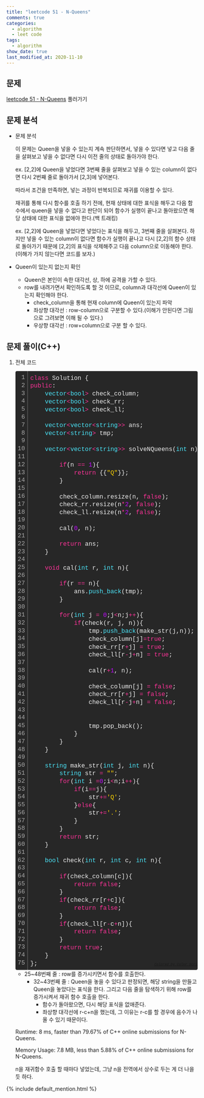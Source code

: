 ```yaml
---
title: "leetcode 51 - N-Queens"
comments: true
categories:
  - algorithm
  - leet code
tags:
  - algorithm
show_date: true
last_modified_at: 2020-11-10
---
```

## 문제
<a href="https://leetcode.com/problems/n-queens/" target="_blank">leetcode 51 - N-Queens</a> 풀러가기

## 문제 분석

* 문제 분석

  이 문제는 Queen을 넣을 수 있는지 계속 판단하면서, 넣을 수 있다면 넣고 다음 줄을 살펴보고 넣을 수 없다면 다시 이전 줄의 상태로 돌아가야 한다.

  ex. [2,2]에 Queen을 넣었다면 3번째 줄을 살펴보고 넣을 수 있는 column이 없다면 다시 2번째 줄로 돌아가서 [2,3]에 넣어본다.

  

  따라서 조건을 만족하면, 넣는 과정이 반복되므로 재귀를 이용할 수 있다.

  재귀를 통해 다시 함수를 호출 하기 전에, 현재 상태에 대한 표식을 해두고 다음 함수에서 queen을 넣을 수 없다고 판단이 되어 함수가 실행이 끝나고 돌아왔으면 해당 상태에 대한 표식을 없애야 한다.(백 트래킹)

  ex. [2,2]에 Queen을 넣었다면 넣었다는 표식을 해두고, 3번째 줄을 살펴본다. 하지만 넣을 수 있는 column이 없다면 함수가 실행이 끝나고 다시 [2,2]의 함수 상태로 돌아가기 때문에 [2,2]의 표식을 삭제해주고 다음 column으로 이동해야 한다.(이해가 가지 않는다면 코드를 보자.)



* Queen이 있는지 없는지 확인
  * Queen은 본인이 속한 대각선, 상, 하에 공격을 가할 수 있다.
  * row를 내려가면서 확인하도록 할 것 이므로, column과 대각선에 Queen이 있는지 확인해야 한다.
    * check_column을 통해 현재 column에 Queen이 있는지 파악
    * 좌상향 대각선 : row-column으로 구분할 수 있다.(이해가 안된다면 그림으로 그려보면 이해 될 수 있다.)
    * 우상향 대각선 : row+column으로 구분 할 수 있다.

## 문제 풀이(C++)

1. 전체 코드

   <div class="colorscripter-code" style="color:#f0f0f0;font-family:Consolas, 'Liberation Mono', Menlo, Courier, monospace !important; position:relative !important;overflow:auto"><table class="colorscripter-code-table" style="margin:0;padding:0;border:none;background-color:#272727;border-radius:4px;" cellspacing="0" cellpadding="0"><tr><td style="padding:6px;border-right:2px solid #4f4f4f"><div style="margin:0;padding:0;word-break:normal;text-align:right;color:#aaa;font-family:Consolas, 'Liberation Mono', Menlo, Courier, monospace !important;line-height:130%"><div style="line-height:130%">1</div><div style="line-height:130%">2</div><div style="line-height:130%">3</div><div style="line-height:130%">4</div><div style="line-height:130%">5</div><div style="line-height:130%">6</div><div style="line-height:130%">7</div><div style="line-height:130%">8</div><div style="line-height:130%">9</div><div style="line-height:130%">10</div><div style="line-height:130%">11</div><div style="line-height:130%">12</div><div style="line-height:130%">13</div><div style="line-height:130%">14</div><div style="line-height:130%">15</div><div style="line-height:130%">16</div><div style="line-height:130%">17</div><div style="line-height:130%">18</div><div style="line-height:130%">19</div><div style="line-height:130%">20</div><div style="line-height:130%">21</div><div style="line-height:130%">22</div><div style="line-height:130%">23</div><div style="line-height:130%">24</div><div style="line-height:130%">25</div><div style="line-height:130%">26</div><div style="line-height:130%">27</div><div style="line-height:130%">28</div><div style="line-height:130%">29</div><div style="line-height:130%">30</div><div style="line-height:130%">31</div><div style="line-height:130%">32</div><div style="line-height:130%">33</div><div style="line-height:130%">34</div><div style="line-height:130%">35</div><div style="line-height:130%">36</div><div style="line-height:130%">37</div><div style="line-height:130%">38</div><div style="line-height:130%">39</div><div style="line-height:130%">40</div><div style="line-height:130%">41</div><div style="line-height:130%">42</div><div style="line-height:130%">43</div><div style="line-height:130%">44</div><div style="line-height:130%">45</div><div style="line-height:130%">46</div><div style="line-height:130%">47</div><div style="line-height:130%">48</div><div style="line-height:130%">49</div><div style="line-height:130%">50</div><div style="line-height:130%">51</div><div style="line-height:130%">52</div><div style="line-height:130%">53</div><div style="line-height:130%">54</div><div style="line-height:130%">55</div><div style="line-height:130%">56</div><div style="line-height:130%">57</div><div style="line-height:130%">58</div><div style="line-height:130%">59</div><div style="line-height:130%">60</div><div style="line-height:130%">61</div><div style="line-height:130%">62</div><div style="line-height:130%">63</div><div style="line-height:130%">64</div><div style="line-height:130%">65</div><div style="line-height:130%">66</div><div style="line-height:130%">67</div><div style="line-height:130%">68</div><div style="line-height:130%">69</div><div style="line-height:130%">70</div><div style="line-height:130%">71</div><div style="line-height:130%">72</div><div style="line-height:130%">73</div><div style="line-height:130%">74</div><div style="line-height:130%">75</div></div></td><td style="padding:6px 0;text-align:left"><div style="margin:0;padding:0;color:#f0f0f0;font-family:Consolas, 'Liberation Mono', Menlo, Courier, monospace !important;line-height:130%"><div style="padding:0 6px; white-space:pre; line-height:130%"><span style="color:#ff3399">class</span>&nbsp;Solution&nbsp;{</div><div style="padding:0 6px; white-space:pre; line-height:130%"><span style="color:#ff3399">public</span>:</div><div style="padding:0 6px; white-space:pre; line-height:130%">&nbsp;&nbsp;&nbsp;&nbsp;<span style="color:#4be6fa">vector</span><span style="color:#ff3399">&lt;</span><span style="color:#4be6fa">bool</span><span style="color:#ff3399">&gt;</span>&nbsp;check_column;</div><div style="padding:0 6px; white-space:pre; line-height:130%">&nbsp;&nbsp;&nbsp;&nbsp;<span style="color:#4be6fa">vector</span><span style="color:#ff3399">&lt;</span><span style="color:#4be6fa">bool</span><span style="color:#ff3399">&gt;</span>&nbsp;check_rr;</div><div style="padding:0 6px; white-space:pre; line-height:130%">&nbsp;&nbsp;&nbsp;&nbsp;<span style="color:#4be6fa">vector</span><span style="color:#ff3399">&lt;</span><span style="color:#4be6fa">bool</span><span style="color:#ff3399">&gt;</span>&nbsp;check_ll;</div><div style="padding:0 6px; white-space:pre; line-height:130%">&nbsp;&nbsp;&nbsp;&nbsp;</div><div style="padding:0 6px; white-space:pre; line-height:130%">&nbsp;&nbsp;&nbsp;&nbsp;<span style="color:#4be6fa">vector</span><span style="color:#ff3399">&lt;</span><span style="color:#4be6fa">vector</span><span style="color:#ff3399">&lt;</span><span style="color:#4be6fa">string</span><span style="color:#ff3399">&gt;</span><span style="color:#aaffaa"></span><span style="color:#ff3399">&gt;</span>&nbsp;ans;</div><div style="padding:0 6px; white-space:pre; line-height:130%">&nbsp;&nbsp;&nbsp;&nbsp;<span style="color:#4be6fa">vector</span><span style="color:#ff3399">&lt;</span><span style="color:#4be6fa">string</span><span style="color:#ff3399">&gt;</span>&nbsp;tmp;</div><div style="padding:0 6px; white-space:pre; line-height:130%">&nbsp;&nbsp;&nbsp;&nbsp;</div><div style="padding:0 6px; white-space:pre; line-height:130%">&nbsp;&nbsp;&nbsp;&nbsp;<span style="color:#4be6fa">vector</span><span style="color:#ff3399">&lt;</span><span style="color:#4be6fa">vector</span><span style="color:#ff3399">&lt;</span><span style="color:#4be6fa">string</span><span style="color:#ff3399">&gt;</span><span style="color:#aaffaa"></span><span style="color:#ff3399">&gt;</span>&nbsp;solveNQueens(<span style="color:#4be6fa">int</span>&nbsp;n)&nbsp;{</div><div style="padding:0 6px; white-space:pre; line-height:130%">&nbsp;&nbsp;&nbsp;&nbsp;&nbsp;&nbsp;&nbsp;&nbsp;</div><div style="padding:0 6px; white-space:pre; line-height:130%">&nbsp;&nbsp;&nbsp;&nbsp;&nbsp;&nbsp;&nbsp;&nbsp;<span style="color:#ff3399">if</span>(n&nbsp;<span style="color:#aaffaa"></span><span style="color:#ff3399">=</span><span style="color:#aaffaa"></span><span style="color:#ff3399">=</span>&nbsp;<span style="color:#c10aff">1</span>){</div><div style="padding:0 6px; white-space:pre; line-height:130%">&nbsp;&nbsp;&nbsp;&nbsp;&nbsp;&nbsp;&nbsp;&nbsp;&nbsp;&nbsp;&nbsp;&nbsp;<span style="color:#ff3399">return</span>&nbsp;{{<span style="color:#ffd500">"Q"</span>}};</div><div style="padding:0 6px; white-space:pre; line-height:130%">&nbsp;&nbsp;&nbsp;&nbsp;&nbsp;&nbsp;&nbsp;&nbsp;}</div><div style="padding:0 6px; white-space:pre; line-height:130%">&nbsp;&nbsp;&nbsp;&nbsp;&nbsp;&nbsp;&nbsp;&nbsp;</div><div style="padding:0 6px; white-space:pre; line-height:130%">&nbsp;&nbsp;&nbsp;&nbsp;&nbsp;&nbsp;&nbsp;&nbsp;check_column.resize(n,&nbsp;<span style="color:#ff3399">false</span>);</div><div style="padding:0 6px; white-space:pre; line-height:130%">&nbsp;&nbsp;&nbsp;&nbsp;&nbsp;&nbsp;&nbsp;&nbsp;check_rr.resize(n<span style="color:#aaffaa"></span><span style="color:#ff3399">*</span><span style="color:#c10aff">2</span>,&nbsp;<span style="color:#ff3399">false</span>);</div><div style="padding:0 6px; white-space:pre; line-height:130%">&nbsp;&nbsp;&nbsp;&nbsp;&nbsp;&nbsp;&nbsp;&nbsp;check_ll.resize(n<span style="color:#aaffaa"></span><span style="color:#ff3399">*</span><span style="color:#c10aff">2</span>,&nbsp;<span style="color:#ff3399">false</span>);</div><div style="padding:0 6px; white-space:pre; line-height:130%">&nbsp;&nbsp;&nbsp;&nbsp;&nbsp;&nbsp;&nbsp;&nbsp;</div><div style="padding:0 6px; white-space:pre; line-height:130%">&nbsp;&nbsp;&nbsp;&nbsp;&nbsp;&nbsp;&nbsp;&nbsp;cal(<span style="color:#c10aff">0</span>,&nbsp;n);</div><div style="padding:0 6px; white-space:pre; line-height:130%">&nbsp;&nbsp;&nbsp;&nbsp;&nbsp;&nbsp;&nbsp;&nbsp;</div><div style="padding:0 6px; white-space:pre; line-height:130%">&nbsp;&nbsp;&nbsp;&nbsp;&nbsp;&nbsp;&nbsp;&nbsp;<span style="color:#ff3399">return</span>&nbsp;ans;</div><div style="padding:0 6px; white-space:pre; line-height:130%">&nbsp;&nbsp;&nbsp;&nbsp;}</div><div style="padding:0 6px; white-space:pre; line-height:130%">&nbsp;&nbsp;&nbsp;&nbsp;</div><div style="padding:0 6px; white-space:pre; line-height:130%">&nbsp;&nbsp;&nbsp;&nbsp;<span style="color:#ff3399">void</span>&nbsp;cal(<span style="color:#4be6fa">int</span>&nbsp;r,&nbsp;<span style="color:#4be6fa">int</span>&nbsp;n){</div><div style="padding:0 6px; white-space:pre; line-height:130%">&nbsp;&nbsp;&nbsp;&nbsp;&nbsp;&nbsp;&nbsp;&nbsp;</div><div style="padding:0 6px; white-space:pre; line-height:130%">&nbsp;&nbsp;&nbsp;&nbsp;&nbsp;&nbsp;&nbsp;&nbsp;<span style="color:#ff3399">if</span>(r&nbsp;<span style="color:#aaffaa"></span><span style="color:#ff3399">=</span><span style="color:#aaffaa"></span><span style="color:#ff3399">=</span>&nbsp;n){</div><div style="padding:0 6px; white-space:pre; line-height:130%">&nbsp;&nbsp;&nbsp;&nbsp;&nbsp;&nbsp;&nbsp;&nbsp;&nbsp;&nbsp;&nbsp;&nbsp;ans.<span style="color:#4be6fa">push_back</span>(tmp);</div><div style="padding:0 6px; white-space:pre; line-height:130%">&nbsp;&nbsp;&nbsp;&nbsp;&nbsp;&nbsp;&nbsp;&nbsp;}</div><div style="padding:0 6px; white-space:pre; line-height:130%">&nbsp;&nbsp;&nbsp;&nbsp;&nbsp;&nbsp;&nbsp;&nbsp;</div><div style="padding:0 6px; white-space:pre; line-height:130%">&nbsp;&nbsp;&nbsp;&nbsp;&nbsp;&nbsp;&nbsp;&nbsp;<span style="color:#ff3399">for</span>(<span style="color:#4be6fa">int</span>&nbsp;j&nbsp;<span style="color:#aaffaa"></span><span style="color:#ff3399">=</span>&nbsp;<span style="color:#c10aff">0</span>;j<span style="color:#aaffaa"></span><span style="color:#ff3399">&lt;</span>n;j<span style="color:#aaffaa"></span><span style="color:#ff3399">+</span><span style="color:#aaffaa"></span><span style="color:#ff3399">+</span>){</div><div style="padding:0 6px; white-space:pre; line-height:130%">&nbsp;&nbsp;&nbsp;&nbsp;&nbsp;&nbsp;&nbsp;&nbsp;&nbsp;&nbsp;&nbsp;&nbsp;<span style="color:#ff3399">if</span>(check(r,&nbsp;j,&nbsp;n)){</div><div style="padding:0 6px; white-space:pre; line-height:130%">&nbsp;&nbsp;&nbsp;&nbsp;&nbsp;&nbsp;&nbsp;&nbsp;&nbsp;&nbsp;&nbsp;&nbsp;&nbsp;&nbsp;&nbsp;&nbsp;tmp.<span style="color:#4be6fa">push_back</span>(make_str(j,n));</div><div style="padding:0 6px; white-space:pre; line-height:130%">&nbsp;&nbsp;&nbsp;&nbsp;&nbsp;&nbsp;&nbsp;&nbsp;&nbsp;&nbsp;&nbsp;&nbsp;&nbsp;&nbsp;&nbsp;&nbsp;check_column[j]<span style="color:#aaffaa"></span><span style="color:#ff3399">=</span><span style="color:#ff3399">true</span>;</div><div style="padding:0 6px; white-space:pre; line-height:130%">&nbsp;&nbsp;&nbsp;&nbsp;&nbsp;&nbsp;&nbsp;&nbsp;&nbsp;&nbsp;&nbsp;&nbsp;&nbsp;&nbsp;&nbsp;&nbsp;check_rr[r<span style="color:#aaffaa"></span><span style="color:#ff3399">+</span>j]&nbsp;<span style="color:#aaffaa"></span><span style="color:#ff3399">=</span>&nbsp;<span style="color:#ff3399">true</span>;</div><div style="padding:0 6px; white-space:pre; line-height:130%">&nbsp;&nbsp;&nbsp;&nbsp;&nbsp;&nbsp;&nbsp;&nbsp;&nbsp;&nbsp;&nbsp;&nbsp;&nbsp;&nbsp;&nbsp;&nbsp;check_ll[r<span style="color:#aaffaa"></span><span style="color:#ff3399">-</span>j<span style="color:#aaffaa"></span><span style="color:#ff3399">+</span>n]&nbsp;<span style="color:#aaffaa"></span><span style="color:#ff3399">=</span>&nbsp;<span style="color:#ff3399">true</span>;</div><div style="padding:0 6px; white-space:pre; line-height:130%">&nbsp;&nbsp;&nbsp;&nbsp;&nbsp;&nbsp;&nbsp;&nbsp;&nbsp;&nbsp;&nbsp;&nbsp;&nbsp;&nbsp;&nbsp;&nbsp;</div><div style="padding:0 6px; white-space:pre; line-height:130%">&nbsp;&nbsp;&nbsp;&nbsp;&nbsp;&nbsp;&nbsp;&nbsp;&nbsp;&nbsp;&nbsp;&nbsp;&nbsp;&nbsp;&nbsp;&nbsp;cal(r<span style="color:#aaffaa"></span><span style="color:#ff3399">+</span><span style="color:#c10aff">1</span>,&nbsp;n);</div><div style="padding:0 6px; white-space:pre; line-height:130%">&nbsp;&nbsp;&nbsp;&nbsp;&nbsp;&nbsp;&nbsp;&nbsp;&nbsp;&nbsp;&nbsp;&nbsp;&nbsp;&nbsp;&nbsp;&nbsp;</div><div style="padding:0 6px; white-space:pre; line-height:130%">&nbsp;&nbsp;&nbsp;&nbsp;&nbsp;&nbsp;&nbsp;&nbsp;&nbsp;&nbsp;&nbsp;&nbsp;&nbsp;&nbsp;&nbsp;&nbsp;check_column[j]&nbsp;<span style="color:#aaffaa"></span><span style="color:#ff3399">=</span>&nbsp;<span style="color:#ff3399">false</span>;</div><div style="padding:0 6px; white-space:pre; line-height:130%">&nbsp;&nbsp;&nbsp;&nbsp;&nbsp;&nbsp;&nbsp;&nbsp;&nbsp;&nbsp;&nbsp;&nbsp;&nbsp;&nbsp;&nbsp;&nbsp;check_rr[r<span style="color:#aaffaa"></span><span style="color:#ff3399">+</span>j]&nbsp;<span style="color:#aaffaa"></span><span style="color:#ff3399">=</span>&nbsp;<span style="color:#ff3399">false</span>;</div><div style="padding:0 6px; white-space:pre; line-height:130%">&nbsp;&nbsp;&nbsp;&nbsp;&nbsp;&nbsp;&nbsp;&nbsp;&nbsp;&nbsp;&nbsp;&nbsp;&nbsp;&nbsp;&nbsp;&nbsp;check_ll[r<span style="color:#aaffaa"></span><span style="color:#ff3399">-</span>j<span style="color:#aaffaa"></span><span style="color:#ff3399">+</span>n]&nbsp;<span style="color:#aaffaa"></span><span style="color:#ff3399">=</span>&nbsp;<span style="color:#ff3399">false</span>;</div><div style="padding:0 6px; white-space:pre; line-height:130%">&nbsp;&nbsp;&nbsp;&nbsp;&nbsp;&nbsp;&nbsp;&nbsp;&nbsp;&nbsp;&nbsp;&nbsp;&nbsp;&nbsp;&nbsp;&nbsp;</div><div style="padding:0 6px; white-space:pre; line-height:130%">&nbsp;&nbsp;&nbsp;&nbsp;&nbsp;&nbsp;&nbsp;&nbsp;&nbsp;&nbsp;&nbsp;&nbsp;</div><div style="padding:0 6px; white-space:pre; line-height:130%">&nbsp;&nbsp;&nbsp;&nbsp;&nbsp;&nbsp;&nbsp;&nbsp;&nbsp;&nbsp;&nbsp;&nbsp;&nbsp;&nbsp;&nbsp;&nbsp;tmp.pop_back();&nbsp;&nbsp;&nbsp;&nbsp;&nbsp;&nbsp;</div><div style="padding:0 6px; white-space:pre; line-height:130%">&nbsp;&nbsp;&nbsp;&nbsp;&nbsp;&nbsp;&nbsp;&nbsp;&nbsp;&nbsp;&nbsp;&nbsp;}</div><div style="padding:0 6px; white-space:pre; line-height:130%">&nbsp;&nbsp;&nbsp;&nbsp;&nbsp;&nbsp;&nbsp;&nbsp;}</div><div style="padding:0 6px; white-space:pre; line-height:130%">&nbsp;&nbsp;&nbsp;&nbsp;}</div><div style="padding:0 6px; white-space:pre; line-height:130%">&nbsp;&nbsp;&nbsp;&nbsp;</div><div style="padding:0 6px; white-space:pre; line-height:130%">&nbsp;&nbsp;&nbsp;&nbsp;<span style="color:#4be6fa">string</span>&nbsp;make_str(<span style="color:#4be6fa">int</span>&nbsp;j,&nbsp;<span style="color:#4be6fa">int</span>&nbsp;n){</div><div style="padding:0 6px; white-space:pre; line-height:130%">&nbsp;&nbsp;&nbsp;&nbsp;&nbsp;&nbsp;&nbsp;&nbsp;<span style="color:#4be6fa">string</span>&nbsp;str&nbsp;<span style="color:#aaffaa"></span><span style="color:#ff3399">=</span>&nbsp;<span style="color:#ffd500">""</span>;</div><div style="padding:0 6px; white-space:pre; line-height:130%">&nbsp;&nbsp;&nbsp;&nbsp;&nbsp;&nbsp;&nbsp;&nbsp;<span style="color:#ff3399">for</span>(<span style="color:#4be6fa">int</span>&nbsp;i&nbsp;<span style="color:#aaffaa"></span><span style="color:#ff3399">=</span><span style="color:#c10aff">0</span>;i<span style="color:#aaffaa"></span><span style="color:#ff3399">&lt;</span>n;i<span style="color:#aaffaa"></span><span style="color:#ff3399">+</span><span style="color:#aaffaa"></span><span style="color:#ff3399">+</span>){</div><div style="padding:0 6px; white-space:pre; line-height:130%">&nbsp;&nbsp;&nbsp;&nbsp;&nbsp;&nbsp;&nbsp;&nbsp;&nbsp;&nbsp;&nbsp;&nbsp;<span style="color:#ff3399">if</span>(i<span style="color:#aaffaa"></span><span style="color:#ff3399">=</span><span style="color:#aaffaa"></span><span style="color:#ff3399">=</span>j){</div><div style="padding:0 6px; white-space:pre; line-height:130%">&nbsp;&nbsp;&nbsp;&nbsp;&nbsp;&nbsp;&nbsp;&nbsp;&nbsp;&nbsp;&nbsp;&nbsp;&nbsp;&nbsp;&nbsp;&nbsp;str<span style="color:#aaffaa"></span><span style="color:#ff3399">+</span><span style="color:#aaffaa"></span><span style="color:#ff3399">=</span><span style="color:#ffd500">'Q'</span>;</div><div style="padding:0 6px; white-space:pre; line-height:130%">&nbsp;&nbsp;&nbsp;&nbsp;&nbsp;&nbsp;&nbsp;&nbsp;&nbsp;&nbsp;&nbsp;&nbsp;}<span style="color:#ff3399">else</span>{</div><div style="padding:0 6px; white-space:pre; line-height:130%">&nbsp;&nbsp;&nbsp;&nbsp;&nbsp;&nbsp;&nbsp;&nbsp;&nbsp;&nbsp;&nbsp;&nbsp;&nbsp;&nbsp;&nbsp;&nbsp;str<span style="color:#aaffaa"></span><span style="color:#ff3399">+</span><span style="color:#aaffaa"></span><span style="color:#ff3399">=</span><span style="color:#ffd500">'.'</span>;</div><div style="padding:0 6px; white-space:pre; line-height:130%">&nbsp;&nbsp;&nbsp;&nbsp;&nbsp;&nbsp;&nbsp;&nbsp;&nbsp;&nbsp;&nbsp;&nbsp;}</div><div style="padding:0 6px; white-space:pre; line-height:130%">&nbsp;&nbsp;&nbsp;&nbsp;&nbsp;&nbsp;&nbsp;&nbsp;}</div><div style="padding:0 6px; white-space:pre; line-height:130%">&nbsp;&nbsp;&nbsp;&nbsp;&nbsp;&nbsp;&nbsp;&nbsp;<span style="color:#ff3399">return</span>&nbsp;str;</div><div style="padding:0 6px; white-space:pre; line-height:130%">&nbsp;&nbsp;&nbsp;&nbsp;}</div><div style="padding:0 6px; white-space:pre; line-height:130%">&nbsp;&nbsp;&nbsp;&nbsp;</div><div style="padding:0 6px; white-space:pre; line-height:130%">&nbsp;&nbsp;&nbsp;&nbsp;<span style="color:#4be6fa">bool</span>&nbsp;check(<span style="color:#4be6fa">int</span>&nbsp;r,&nbsp;<span style="color:#4be6fa">int</span>&nbsp;c,&nbsp;<span style="color:#4be6fa">int</span>&nbsp;n){</div><div style="padding:0 6px; white-space:pre; line-height:130%">&nbsp;&nbsp;&nbsp;&nbsp;&nbsp;&nbsp;&nbsp;&nbsp;</div><div style="padding:0 6px; white-space:pre; line-height:130%">&nbsp;&nbsp;&nbsp;&nbsp;&nbsp;&nbsp;&nbsp;&nbsp;<span style="color:#ff3399">if</span>(check_column[c]){</div><div style="padding:0 6px; white-space:pre; line-height:130%">&nbsp;&nbsp;&nbsp;&nbsp;&nbsp;&nbsp;&nbsp;&nbsp;&nbsp;&nbsp;&nbsp;&nbsp;<span style="color:#ff3399">return</span>&nbsp;<span style="color:#ff3399">false</span>;</div><div style="padding:0 6px; white-space:pre; line-height:130%">&nbsp;&nbsp;&nbsp;&nbsp;&nbsp;&nbsp;&nbsp;&nbsp;}</div><div style="padding:0 6px; white-space:pre; line-height:130%">&nbsp;&nbsp;&nbsp;&nbsp;&nbsp;&nbsp;&nbsp;&nbsp;<span style="color:#ff3399">if</span>(check_rr[r<span style="color:#aaffaa"></span><span style="color:#ff3399">+</span>c]){</div><div style="padding:0 6px; white-space:pre; line-height:130%">&nbsp;&nbsp;&nbsp;&nbsp;&nbsp;&nbsp;&nbsp;&nbsp;&nbsp;&nbsp;&nbsp;&nbsp;<span style="color:#ff3399">return</span>&nbsp;<span style="color:#ff3399">false</span>;</div><div style="padding:0 6px; white-space:pre; line-height:130%">&nbsp;&nbsp;&nbsp;&nbsp;&nbsp;&nbsp;&nbsp;&nbsp;}</div><div style="padding:0 6px; white-space:pre; line-height:130%">&nbsp;&nbsp;&nbsp;&nbsp;&nbsp;&nbsp;&nbsp;&nbsp;<span style="color:#ff3399">if</span>(check_ll[r<span style="color:#aaffaa"></span><span style="color:#ff3399">-</span>c<span style="color:#aaffaa"></span><span style="color:#ff3399">+</span>n]){</div><div style="padding:0 6px; white-space:pre; line-height:130%">&nbsp;&nbsp;&nbsp;&nbsp;&nbsp;&nbsp;&nbsp;&nbsp;&nbsp;&nbsp;&nbsp;&nbsp;<span style="color:#ff3399">return</span>&nbsp;<span style="color:#ff3399">false</span>;</div><div style="padding:0 6px; white-space:pre; line-height:130%">&nbsp;&nbsp;&nbsp;&nbsp;&nbsp;&nbsp;&nbsp;&nbsp;}</div><div style="padding:0 6px; white-space:pre; line-height:130%">&nbsp;&nbsp;&nbsp;&nbsp;&nbsp;&nbsp;&nbsp;&nbsp;<span style="color:#ff3399">return</span>&nbsp;<span style="color:#ff3399">true</span>;</div><div style="padding:0 6px; white-space:pre; line-height:130%">&nbsp;&nbsp;&nbsp;&nbsp;}</div><div style="padding:0 6px; white-space:pre; line-height:130%">};</div></div><div style="text-align:right;margin-top:-13px;margin-right:5px;font-size:9px;font-style:italic"><a href="http://colorscripter.com/info#e" target="_blank" style="color:#4f4f4ftext-decoration:none">Colored by Color Scripter</a></div></td><td style="vertical-align:bottom;padding:0 2px 4px 0"><a href="http://colorscripter.com/info#e" target="_blank" style="text-decoration:none;color:white"><span style="font-size:9px;word-break:normal;background-color:#4f4f4f;color:white;border-radius:10px;padding:1px">cs</span></a></td></tr></table></div>
   
   * 25~48번째 줄 : row를 증가시키면서 함수를 호출한다.
     * 32~43번째 줄 : Queen을 놓을 수 있다고 판정되면, 해당 string을 만들고 Queen을 놓았다는 표식을 한다. 그리고 다음 줄을 탐색하기 위해 row를 증가시켜서 재귀 함수 호출을 한다.
       * 함수가 돌아왔으면, 다시 해당 표식을 없애준다.
       * 좌상향 대각선에 r-c+n을 했는데, 그 이유는 r-c를 할 경우에 음수가 나올 수 있기 때문이다. 
   
   
   
   Runtime: 8 ms, faster than 79.67% of C++ online submissions for N-Queens.
   
   Memory Usage: 7.8 MB, less than 5.88% of C++ online submissions for N-Queens.
   
   
   
   n을 재귀함수 호출 할 때마다 넣었는데, 그냥 n을 전역에서 상수로 두는 게 더 나을 듯 하다.
   
   

 {% include default_mention.html %}